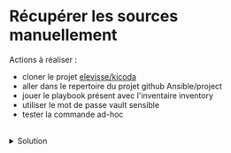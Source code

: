 # Récupérer les sources manuellement

Actions à réaliser :
- cloner le projet [elevisse/kicoda](https://github.com/elevisse/kicoda)
- aller dans le repertoire du projet github Ansible/project
- jouer le playbook présent avec l'inventaire inventory
- utiliser le mot de passe vault sensible
- tester la commande ad-hoc

<br>

<details>

<summary>Solution</summary>

## Actions 
Cloner le rojet
```
git clone https://github.com/elevisse/kicoda
```{{exec}}

Aller dans le dossier kicoda/Ansible/project
```
cd kicoda/project
```{{exec}}

Jouer le playbook avec le mot de passe sensible
```
ansible-playbook playbook/main.yml -i inventory --ask-vault-pass
```{{exec}}

tester les commandes ad-hoc :
```plain
ansible all -m ansible.builtin.ping
```{{exec}}
